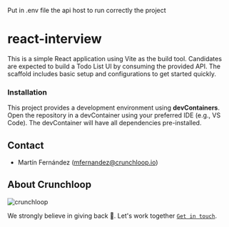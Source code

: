 Put in .env file the api host to run correctly the project

# react-interview

This is a simple React application using Vite as the build tool. Candidates are expected to build a Todo List UI by consuming the provided API. The scaffold includes basic setup and configurations to get started quickly.

### Installation

This project provides a development environment using **devContainers**. Open the repository in a devContainer using your preferred IDE (e.g., VS Code). The devContainer will have all dependencies pre-installed.

## Contact

- Martín Fernández (mfernandez@crunchloop.io)

## About Crunchloop

![crunchloop](https://s3.amazonaws.com/crunchloop.io/logo-blue.png)

We strongly believe in giving back :rocket:. Let's work together [`Get in touch`](https://crunchloop.io/#contact).
